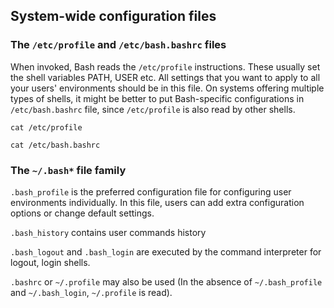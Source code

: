 ## System-wide configuration files

### The `/etc/profile` and `/etc/bash.bashrc` files

When invoked, Bash reads the `/etc/profile` instructions. These usually set the shell variables PATH, USER etc. All settings that you want to apply to all your users' environments should be in this file. On systems offering multiple types of shells, it might be better to put Bash-specific configurations in `/etc/bash.bashrc` file,
since `/etc/profile` is also read by other shells.

```shell
cat /etc/profile
```

```shell
cat /etc/bash.bashrc
```

### The `~/.bash*` file family
`.bash_profile` is the preferred configuration file for configuring user environments individually. In this file, users can
add extra configuration options or change default settings.

`.bash_history` contains user commands history

`.bash_logout` and `.bash_login` are executed by the command interpreter for logout, login shells.

`.bashrc` or `~/.profile` may also be used (In the absence of `~/.bash_profile` and `~/.bash_login`, `~/.profile` is read).


